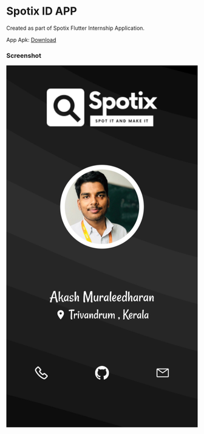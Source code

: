 # Spotix ID APP

Created as part of Spotix Flutter Internship Application.

App Apk: [Download](https://github.com/akashmuralee/Spotix_ID_Task/raw/master/apk/app.apk)

### Screenshot
![Screenshot](https://github.com/akashmuralee/Spotix_ID_Task/raw/master/screenshots/sc.jpg)
